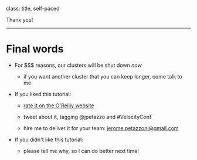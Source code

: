 class: title, self-paced

Thank you!

---

# Final words

- For $$$ reasons, our clusters will be shut down *now*

  - if you want another cluster that you can keep longer, come talk to me

- If you liked this tutorial:

  - [rate it on the O'Reilly website](https://conferences.oreilly.com/velocity/vl-ny/public/schedule/evaluate/69875)

  - tweet about it, tagging @jpetazzo and #VelocityConf

  - hire me to deliver it for your team: jerome.petazzoni@gmail.com

- If you didn't like this tutorial:

  - please tell me why, so I can do better next time!
